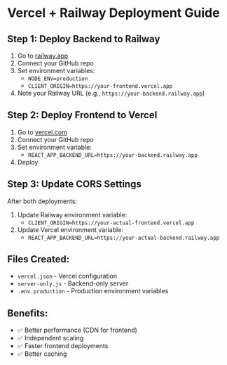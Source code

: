 # Vercel + Railway Deployment Guide

## Step 1: Deploy Backend to Railway

1. Go to [railway.app](https://railway.app)
2. Connect your GitHub repo
3. Set environment variables:
   - `NODE_ENV=production`
   - `CLIENT_ORIGIN=https://your-frontend.vercel.app`
4. Note your Railway URL (e.g., `https://your-backend.railway.app`)

## Step 2: Deploy Frontend to Vercel

1. Go to [vercel.com](https://vercel.com)
2. Connect your GitHub repo
3. Set environment variable:
   - `REACT_APP_BACKEND_URL=https://your-backend.railway.app`
4. Deploy

## Step 3: Update CORS Settings

After both deployments:
1. Update Railway environment variable:
   - `CLIENT_ORIGIN=https://your-actual-frontend.vercel.app`
2. Update Vercel environment variable:
   - `REACT_APP_BACKEND_URL=https://your-actual-backend.railway.app`

## Files Created:
- `vercel.json` - Vercel configuration
- `server-only.js` - Backend-only server
- `.env.production` - Production environment variables

## Benefits:
- ✅ Better performance (CDN for frontend)
- ✅ Independent scaling
- ✅ Faster frontend deployments
- ✅ Better caching